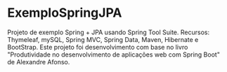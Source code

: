 # ExemploSpringJPA
Projeto de exemplo Spring + JPA usando Spring Tool Suite.
Recursos: Thymeleaf, mySQL, Spring MVC, Spring Data, Maven, Hibernate e BootStrap.
Este projeto foi desenvolvimento com base no livro "Produtividade no desenvolvimento de aplicações web com Spring Boot" de Alexandre Afonso.
